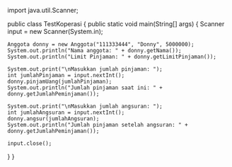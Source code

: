 import java.util.Scanner;

public class TestKoperasi {
  public static void main(String[] args) {
    Scanner input = new Scanner(System.in);

    Anggota donny = new Anggota("111333444", "Donny", 5000000);
    System.out.println("Nama anggota: " + donny.getNama());
    System.out.println("Limit Pinjaman: " + donny.getLimitPinjaman());

    System.out.print("\nMasukkan jumlah pinjaman: ");
    int jumlahPinjaman = input.nextInt();
    donny.pinjamUang(jumlahPinjaman);
    System.out.println("Jumlah pinjaman saat ini: " + donny.getJumlahPeminjaman());

    System.out.print("\nMasukkan jumlah angsuran: ");
    int jumlahAngsuran = input.nextInt();
    donny.angsur(jumlahAngsuran);
    System.out.println("Jumlah pinjaman setelah angsuran: " + donny.getJumlahPeminjaman());

    input.close();
  }
}